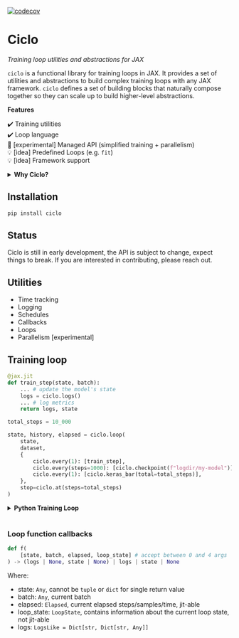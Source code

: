 [![codecov](https://codecov.io/gh/cgarciae/ciclo/branch/main/graph/badge.svg?token=3IKEUAU3C8)](https://codecov.io/gh/cgarciae/ciclo)

# Ciclo
_Training loop utilities and abstractions for JAX_

`ciclo` is a functional library for training loops in JAX. It provides a set of utilities and abstractions to build complex training loops with any JAX framework. `ciclo` defines a set of building blocks that naturally compose together so they can scale up to build higher-level abstractions.

**Features**

✔️ Training utilities <br>
✔️ Loop language <br>
🧪 [experimental] Managed API (simplified training + parallelism) <br>
💡 [idea] Predefined Loops (e.g. `fit`) <br>
💡 [idea] Framework support <br>

<details><summary><b>Why Ciclo?</b></summary>


- In JAX functions are first-class citizens, instead of monolithic classes like `Model` or `Trainer` in other frameworks, there is a lot of benefit in a functional API for the training interface as well.<br>
- The JAX community is very focused on research, and as such there is a lot of interest in flexibility and control over the training loop. For this reason, `ciclo` provides some basic utilities and lets the user choose their desired level of abstraction.<br>
- Choosing the wrong abstractions can often break a framework, when this happens users often abandone the framework altogether. `ciclo` tries to avoid this by providing a set of utilities than can stand on their own so they can be useful even if the user decides to build their own training loop, but allows them to compose together and be used with ever increasing levels of abstraction. Ideally in the future a user should be able to pick anything from a Keras-like simplified experience to defining their own loops, or just coding the training loop manually and still have a good experience.<br><br>


<b>Comparison with other libraries</b><br><br>

- What about Elegy? Ciclo can be seen as the next version of Elegy that is built with better foundations. While Elegy started with a very rigid high-level API and gradually added more flexibility, Ciclo starts with low-level utilities and gradually adds more abstraction.<br>
- What about `clu`? Ciclo took from inspiration from `clu` and rather than compete with it, Ciclo aims to complement it. At the lowest level they both compose by virtue of just providing utilities that work with JAX, however, whenever possible Ciclo's abstractions provide support for `clu`'s utilities e.g. `loop` supports `clu`'s `PeriodicAction`s.<br>

</details>

## Installation

```bash
pip install ciclo
```

## Status
Ciclo is still in early development, the API is subject to change, expect things to break. If you are interested in contributing, please reach out.
  
## Utilities

* Time tracking
* Logging
* Schedules
* Callbacks
* Loops
* Parallelism [experimental]

## Training loop
```python
@jax.jit
def train_step(state, batch):
    ... # update the model's state
    logs = ciclo.logs()
    ... # log metrics
    return logs, state

total_steps = 10_000

state, history, elapsed = ciclo.loop(
    state,
    dataset,
    {
        ciclo.every(1): [train_step],
        ciclo.every(steps=1000): [ciclo.checkpoint(f"logdir/my-model")],
        ciclo.every(1): [ciclo.keras_bar(total=total_steps)],
    },
    stop=ciclo.at(steps=total_steps)
)
```
<details><summary><b>Python Training Loop</b></summary>

```python
total_steps = 10_000
call_checkpoint = ciclo.every(steps=1000)
checkpoint = ciclo.checkpoint(f"logdir/my-model")
keras_bar = ciclo.keras_bar(total=total_steps)
end_period = ciclo.at(steps=total_steps)
history = ciclo.history()

for elapsed, batch in ciclo.elapse(dataset):
    logs = ciclo.logs()
    logs.updates, state = train_step(state, batch)
    
    if call_checkpoint(elapsed):
        checkpoint(elapsed, state)
    
    keras_bar(elapsed, logs)
    history.commit(elapsed, logs)
    if elapsed >= end_period:
        break
```

</details><br>


### Loop function callbacks
  
```python
def f(
    [state, batch, elapsed, loop_state] # accept between 0 and 4 args
) -> (logs | None, state | None) | logs | state | None
```
Where:

* state: `Any`, cannot be `tuple` or `dict` for single return value
* batch: `Any`, current batch
* elapsed: `Elapsed`, current elapsed steps/samples/time, jit-able
* loop_state: `LoopState`, contains information about the current loop state, not jit-able
* logs: `LogsLike = Dict[str, Dict[str, Any]]`